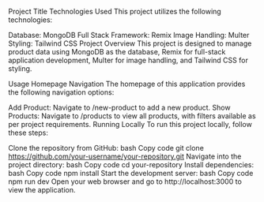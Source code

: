 Project Title
Technologies Used
This project utilizes the following technologies:

Database: MongoDB
Full Stack Framework: Remix
Image Handling: Multer
Styling: Tailwind CSS
Project Overview
This project is designed to manage product data using MongoDB as the database, Remix for full-stack application development, Multer for image handling, and Tailwind CSS for styling.

Usage
Homepage Navigation
The homepage of this application provides the following navigation options:

Add Product: Navigate to /new-product to add a new product.
Show Products: Navigate to /products to view all products, with filters available as per project requirements.
Running Locally
To run this project locally, follow these steps:

Clone the repository from GitHub:
bash
Copy code
git clone https://github.com/your-username/your-repository.git
Navigate into the project directory:
bash
Copy code
cd your-repository
Install dependencies:
bash
Copy code
npm install
Start the development server:
bash
Copy code
npm run dev
Open your web browser and go to http://localhost:3000 to view the application.
